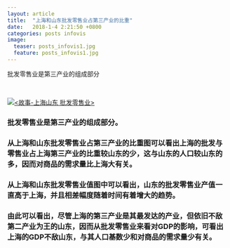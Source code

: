 ```yaml
---
layout: article
title:  "上海和山东批发零售业占第三产业的比重"
date:   2018-1-4 2:21:50 +0800
categories: posts infovis
image:
  teaser: posts_infovis1.jpg
  feature: posts_infovis1.jpg  
---
```

批发零售业是第三产业的组成部分


<html>
<head></head>
<body>
<div>
<p><br></p >
</div>
<div class='tableauPlaceholder' id='viz1515338601754' style='position: relative'><noscript><a href='#'><img alt='&lt;故事-上海山东 批发零售业&gt; ' src='https:&#47;&#47;public.tableau.com&#47;static&#47;images&#47;2_&#47;2_2044&#47;1_1&#47;1_rss.png' style='border: none' /></a></noscript><object class='tableauViz'  style='display:none;'><param name='host_url' value='https%3A%2F%2Fpublic.tableau.com%2F' /> <param name='embed_code_version' value='3' /> <param name='site_root' value='' /><param name='name' value='2_2044&#47;1_1' /><param name='tabs' value='no' /><param name='toolbar' value='yes' /><param name='static_image' value='https:&#47;&#47;public.tableau.com&#47;static&#47;images&#47;2_&#47;2_2044&#47;1_1&#47;1.png' /> <param name='animate_transition' value='yes' /><param name='display_static_image' value='yes' /><param name='display_spinner' value='yes' /><param name='display_overlay' value='yes' /><param name='display_count' value='yes' /></object></div>                <script type='text/javascript'>                    var divElement = document.getElementById('viz1515338601754');                    var vizElement = divElement.getElementsByTagName('object')[0];                    vizElement.style.width='1016px';vizElement.style.height='991px';                    var scriptElement = document.createElement('script');                    scriptElement.src = 'https://public.tableau.com/javascripts/api/viz_v1.js';                    vizElement.parentNode.insertBefore(scriptElement, vizElement);                </script>
</body>
 </html>


### 批发零售业是第三产业的组成部分。
### 从上海和山东批发零售业占第三产业的比重图可以看出上海的批发与零售业占上海第三产业的比重较山东的少，这与山东的人口较山东的多，因而对商品的需求量比上海大有关。 
### 从上海和山东批发零售业值图中可以看出，山东的批发零售业产值一直高于上海，并且相差幅度随着时间有着增大的趋势。
### 由此可以看出，尽管上海的第三产业是其最发达的产业，但依旧不敌第二产业为王的山东，因而从批发零售业来看对GDP的影响，可看出上海的GDP不敌山东，与其人口基数少和对商品的需求量少有关。

